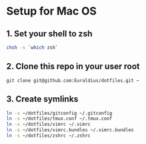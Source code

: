 # Setup for Mac OS

## 1. Set your shell to zsh

```bash
chsh -s `which zsh`
```

## 2. Clone this repo in your user root

`git clone git@github.com:Euraldius/dotfiles.git ~`

## 3. Create symlinks

```zsh
ln -s ~/dotfiles/gitconfig ~/.gitconfig
ln -s ~/dotfiles/tmux.conf ~/.tmux.conf
ln -s ~/dotfiles/vimrc ~/.vimrc
ln -s ~/dotfiles/vimrc.bundles ~/.vimrc.bundles
ln -s ~/dotfiles/zshrc ~/.zshrc
```
